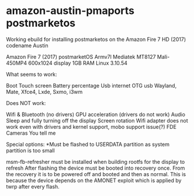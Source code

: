 # amazon-austin-pmaports postmarketos
Working ebuild for installing postmarketos on the Amazon Fire 7 HD (2017) codename Austin

Amazon Fire 7 (2017) postmarketOS
Armv7l
Mediatek MT8127
Mali-450MP4
600x1024 display
1GB RAM
Linux 3.10.54

What seems to work:

Boot
Touch screen
Battery percentage
Usb internet
OTG usb
Wayland, Mate, Xfce4, Lxde, Sxmo, i3wm

Does NOT work:

Wifi & Bluetooth (no drivers)
GPU acceleration (drivers do not work)
Audio
Sleep and fully turning off the display
Screen rotation
Wifi adapter does not work even with drivers and kernel support, mobo support issue(?)
FDE
Cameras
You tell me

Special options:
*Must be flashed to USERDATA partition as system partition is too small

msm-fb-refresher must be installed when building rootfs for the display to refresh
After flashing the device must be booted into recovery once. From the recovery it is to be powered off and booted and then as normal. This is because the device depends on the AMONET exploit which is applied by twrp after every flash.
